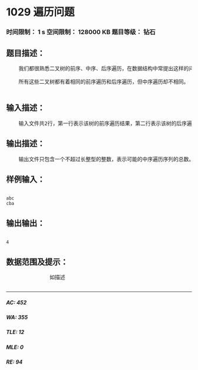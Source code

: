 # 1029 遍历问题   
### 时间限制： 1 s     空间限制： 128000 KB     题目等级： 钻石  
## 题目描述：  

<pre>
    我们都很熟悉二叉树的前序、中序、后序遍历，在数据结构中常提出这样的问题：已知一棵二叉树的前序和中序遍历，求它的后序遍历，相应的，已知一棵二叉树的后序遍历和中序遍历序列你也能求出它的前序遍历。然而给定一棵二叉树的前序和后序，你却不能确定其中序遍历序列，考虑如下图中的几棵二叉树：
 
    所有这些二叉树都有着相同的前序遍历和后序遍历，但中序遍历却不相同。

</pre>
  
  
## 输入描述：  

<pre>
    输入文件共2行，第一行表示该树的前序遍历结果，第二行表示该树的后序遍历结果。输入的字符集合为{a-z}，长度不超过26。
</pre>
  
  
## 输出描述：  

<pre>
    输出文件只包含一个不超过长整型的整数，表示可能的中序遍历序列的总数。
</pre>
  
  
## 样例输入：  

<pre><code>
abc
cba
</code></pre>
  
  
## 输出输出：  

<pre><code>
4
</code></pre>
  
  
## 数据范围及提示：  

<pre>
              如描述
            </pre>
  
  
***  

##### AC: 452  
##### WA: 355  
##### TLE: 12  
##### MLE: 0  
##### RE: 94  
